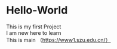# Hello-World
This is my first Project
<br>I am new here to learn
<br>This is main
（https://www1.szu.edu.cn/）
